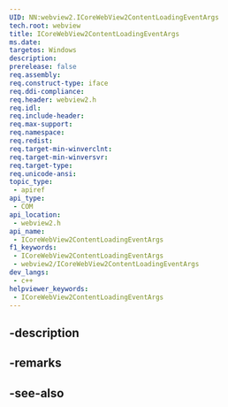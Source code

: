 ```yaml
---
UID: NN:webview2.ICoreWebView2ContentLoadingEventArgs
tech.root: webview
title: ICoreWebView2ContentLoadingEventArgs
ms.date: 
targetos: Windows
description: 
prerelease: false
req.assembly: 
req.construct-type: iface
req.ddi-compliance: 
req.header: webview2.h
req.idl: 
req.include-header: 
req.max-support: 
req.namespace: 
req.redist: 
req.target-min-winverclnt: 
req.target-min-winversvr: 
req.target-type: 
req.unicode-ansi: 
topic_type:
 - apiref
api_type:
 - COM
api_location:
 - webview2.h
api_name:
 - ICoreWebView2ContentLoadingEventArgs
f1_keywords:
 - ICoreWebView2ContentLoadingEventArgs
 - webview2/ICoreWebView2ContentLoadingEventArgs
dev_langs:
 - c++
helpviewer_keywords:
 - ICoreWebView2ContentLoadingEventArgs
---
```


## -description

## -remarks

## -see-also

